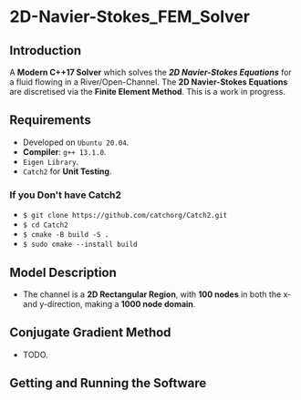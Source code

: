 # 2D-Navier-Stokes_FEM_Solver

## Introduction
A __Modern C++17 Solver__ which solves the ___2D Navier-Stokes Equations___ for a fluid flowing in a River/Open-Channel.
The __2D Navier-Stokes Equations__ are discretised via the __Finite Element Method__.
This is a work in progress.
## Requirements
* Developed on `Ubuntu 20.04`.
* __Compiler__: `g++ 13.1.0`.
* `Eigen Library`.
* `Catch2` for __Unit Testing__.
### If you Don't have Catch2
* `$ git clone https://github.com/catchorg/Catch2.git`
* `$ cd Catch2`
* `$ cmake -B build -S .`
* `$ sudo cmake --install build`
  
## Model Description
* The channel is a __2D Rectangular Region__, with __100 nodes__ in both the x- and y-direction, making a __1000 node domain__.
  
## Conjugate Gradient Method
* TODO.
  
## Getting and Running the Software


